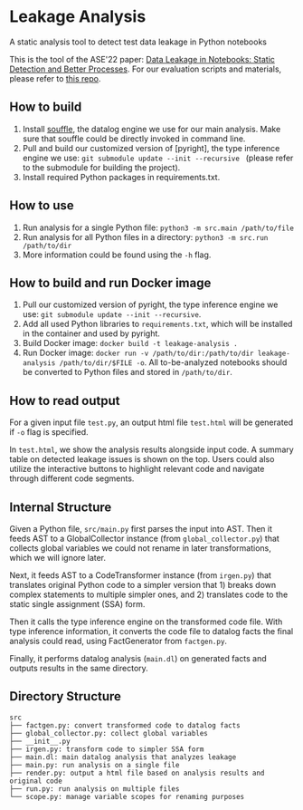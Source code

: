 # Leakage Analysis
A static analysis tool to detect test data leakage in Python notebooks

This is the tool of the ASE'22 paper: [Data Leakage in Notebooks: Static Detection and Better Processes](). For our evaluation scripts and materials, please refer to [this repo](https://github.com/malusamayo/GitHubAPI-Crawler).

## How to build
1. Install [souffle](https://souffle-lang.github.io/install), the datalog engine we use for our main analysis. Make sure that souffle could be directly invoked in command line.
2. Pull and build our customized version of [pyright], the type inference engine we use: ```git submodule update --init --recursive ``` (please refer to the submodule for building the project).
3. Install required Python packages in requirements.txt.

## How to use
1. Run analysis for a single Python file: ```python3 -m src.main /path/to/file```
2. Run analysis for all Python files in a directory: ```python3 -m src.run /path/to/dir```
3. More information could be found using the `-h` flag.

## How to build and run Docker image
1. Pull our customized version of pyright, the type inference engine we use: ```git submodule update --init --recursive```.
2. Add all used Python libraries to `requirements.txt`, which will be installed in the container and used by pyright.
3. Build Docker image: ```docker build -t leakage-analysis .```
4. Run Docker image: ```docker run -v /path/to/dir:/path/to/dir leakage-analysis /path/to/dir/$FILE -o```. All to-be-analyzed notebooks should be converted to Python files and stored in `/path/to/dir`.

## How to read output
For a given input file `test.py`, an output html file `test.html` will be generated if `-o` flag is specified. 

In `test.html`, we show the analysis results alongside input code. A summary table on detected leakage issues is shown on the top. Users could also utilize the interactive buttons to highlight relevant code and navigate through different code segments.

## Internal Structure

Given a Python file, `src/main.py` first parses the input into AST. 
Then it feeds AST to a GlobalCollector instance (from `global_collector.py`) that collects global variables we could not rename in later transformations, which we will ignore later. 

Next, it feeds AST to a CodeTransformer instance (from `irgen.py`) that translates original Python code to a simpler version that 1) breaks down complex statements to multiple simpler ones, and 2) translates code to the static single assignment (SSA) form. 

Then it calls the type inference engine on the transformed code file. With type inference information, it converts the code file to datalog facts the final analysis could read, using FactGenerator from `factgen.py`.

Finally, it performs datalog analysis (`main.dl`) on generated facts and outputs results in the same directory.

## Directory Structure

```
src
├── factgen.py: convert transformed code to datalog facts
├── global_collector.py: collect global variables
├── __init__.py
├── irgen.py: transform code to simpler SSA form
├── main.dl: main datalog analysis that analyzes leakage
├── main.py: run analysis on a single file
├── render.py: output a html file based on analysis results and original code
├── run.py: run analysis on multiple files
└── scope.py: manage variable scopes for renaming purposes
```
